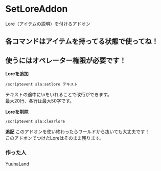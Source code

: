 # SetLoreAddon
Lore（アイテムの説明）を付けるアドオン

## 各コマンドはアイテムを持ってる状態で使ってね！
## 使うにはオペレーター権限が必要です！

**Loreを追加**
```
/scriptevent sla:setlore テキスト
```
テキストの途中に\nをいれることで改行ができます。  
最大20行、各行は最大50字です。

**Loreを削除**
```
/scriptevent sla:clearlore
```

**追記**
このアドオンを使い終わったらワールドから抜いても大丈夫です！  
このアドオンでつけたLoreはそのまま残ります。

### 作った人
YuuhaLand
